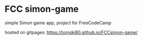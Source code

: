 # FCC simon-game

simple Simon game app, project for FreeCodeCamp

hosted on gitpages: 
https://tomski80.github.io/FCCsimon-game/

